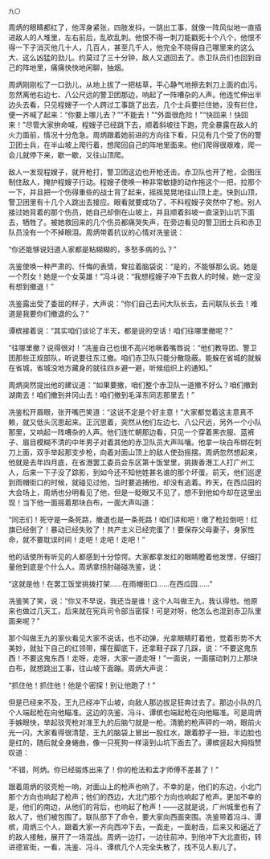     九〇 

   周炳的眼睛都红了，他浑身紧张，四肢发抖，一跳出工事，就像一阵风似地一直插进敌人的人堆里，左右前后，乱砍乱刺。他恨不得一刺刀能戳死十个八个，他恨不得一下子消灭他几十人，几百人，甚至几千人，他完全不晓得自己哪里来的这么大、这么凶猛的劲儿。约莫过了三十分钟，敌人又退回去了。赤卫队员们也回到自己的阵地里，痛痛快快地闲聊，抽烟。

   周炳刚刚松了一口劲儿，从地上拔了一把枯草，平心静气地擦去刺刀上面的血污。忽然离他右边七、八公尺远的警卫团那边，响起了一阵嘈杂的人声。他连忙伸出半边头去看，只见程嫂子一个人跨过工事跳了出去，几个士兵要拦住她，没有拦住，便一齐喊了起来：“你要上哪儿去？”“不能去！”“外面很危险！”“快回来！快回来！”尽管大家拚命喊，程嫂子已经跳下去，顺着斜坡往下跑，完全暴露在敌人的火力面前，情况十分危急。周炳跟着她前进的方向往下看，只见有几个受了伤的警卫团士兵，在半山坡上爬行着，想爬回自己的阵地里面来。他们爬得很艰难，爬一会儿就停下来，歇一歇，又往山顶爬。

   敌人一发现程嫂子，就开枪打，警卫团这边也开枪还击。赤卫队也开了枪，企图压制住敌人，掩护程嫂子行动。程嫂子使唤一种非常敏捷的动作拖这个一把，拉那个一下，并且把一个伤得重些的战士背了起来，摇摇晃晃地往山顶上走。快到山顶，警卫团里有十几个人跳出去接应。眼看就要成功了，不料程嫂子突然中了枪。别人接过她背着的那个伤员，她自己却倒在山坡上，并且顺着斜坡一直滚到山坑下面去，牺牲了。被她救回来的几个伤员都痛哭失声，在旁边看见的警卫团士兵和赤卫队员没有一个不掉眼泪。周炳带着抗议的心情对冼鉴说：

   “你还能够说妇道人家都是粘糊糊的，多愁多病的么？”

   冼鉴使唤一种严肃的、忏悔的表情，耷拉着脑袋说：“是的，不能够那么说。她是一个烈女！她是一个女英雄！”冯斗说：“我想程嫂子冲下去救人的时候，她一定没有想到撤退！”

   冼鉴露出受了委屈的样子，大声说：“你们自己去问大队长去，去问联队长去！难道是我要你们撤退的么？”

   谭槟接着说：“其实咱们谈论了半天，都是说的空话！咱们往哪里撤呢？”

   “往哪里撤？说得很对！”冼鉴自己也很不高兴地噘着嘴唇说：“他们教导团、警卫团那些正规部队，听说要往东江撤。咱们赤卫队只能分散隐蔽。能躲在省城的就躲在省城，省城没地方藏身的就往四乡避一避，听候组织上的通知。”

   周炳突然提出他的建议道：“如果要撤，咱们整个赤卫队一道撤不好么？咱们撤到湖南去！咱们撤到井冈山去！咱们撤到毛泽东同志那里去！”

   冼鉴松开眉眼，张开嘴巴笑道：“这说不定是个好主意！”大家都觉着这主意真不赖，就又低头沉思起来。正沉思着，突然从他们左边七、八公尺远，另外一个小队那里，又响起一阵嘈杂的人声。他们连忙朝那边看，只见一个穿着黑衣服、蓝裤子、眉目模糊不清的中年男子对着其他的赤卫队员大声叫嚷。他拿一块白布绑在刺刀上面，双手举起那支步枪，向着对面山顶上的敌人使劲摇摆。周炳忽然想起来，他就是去年四月底，在省港罢工委员会东区第十饭堂里，挑拨香港工人打广州工人，后来一下子没了踪影，到如今还不知他姓甚名谁的那个坏蛋。前天，他们巡逻到雨帽街口的时候，就碰见过他，当时要追捕他，却没有追着。昨天，在西瓜园的大会场上，周炳也分明看见了他，但是一眨眼又不见了，想不到他如今却在这里出现！当下他一面摇着那块白布，一面大声叫道：

   “同志们！死守是一条死路，撤退也是一条死路！咱们讲和吧！缴了枪拉倒吧！红旗已经倒了！暴动已经失败了！共产主义已经完蛋了！要保存父母妻子，身家性命，就不要耽误时间！走吧！走吧！走吧！”

   他的话使所有听见的人都感到十分惊愕。大家都拿发红的眼睛瞪着他发愣，仔细打量他到底是个什么人。周炳拿拐肘碰碰冼鉴，说：

   “这就是他！在罢工饭堂挑拨打架……在雨帽街口……在西瓜园……”

   冼鉴笑了笑，说：“你又不早说，我还当是谁！这个人叫做王九，我认得他。他原来也做过几天工，后来就在宪兵司令部当密探！可是对呀，他怎么也混到赤卫队里面来呢？”

   那个叫做王九的家伙看见大家不说话，也不动弹，光拿眼睛盯着他，觉着形势不大美妙，就扯下自己的红领带，撂在脚底下，还拿鞋子踩了几踩，说：“不要这鬼东西！不要这鬼东西！走呀，走呀，大家一道走呀！”一面说，一面摆动刺刀上那块白布，就想跳出工事，往山坡下面蹦。周炳大声说：

   “抓住他！抓住他！他是个密探！别让他跑了！”

   但是已经来不及，王九已经冲下山坡，向敌人那边拔足狂奔过去了。那边小队的几个人端起枪在向他瞄准。这边的冼鉴、冯斗、谭槟也端起枪在向他瞄准。可是周炳手嫉眼快，举起驳壳枪对准王九的后脑勺就是一枪。清脆的枪声砰的一响，眼前火光一闪，大家看得很清楚，王九的脑袋上冒出一股红水，跟着脖子一扭，半边脸也是红的，随后就全身蜷曲，像一只死狗一样滚到山坑下面去了。谭槟竖起大拇指赞叹道：

   “不错，阿炳。你已经锻炼出来了！你的枪法和孟才师傅不差甚了！”

   跟着周炳的驳壳枪一响，对面山上的枪声也响了。不幸的是，他们的东边，小北门那个方向也响起了枪声；他们的西边，大北门那个方向也响起了枪声。更加不幸的是，他们的南边，从他们的背后，也响起了枪声！——这就是说，广州城里也有了敌人了，他们被包围了。联队部下了命令，要大家向西面突围。冼鉴带着冯斗、谭槟，周炳三个人，跟着大家一齐向西冲下去，一面走，一面射击，后来又和逼近了的敌人接触，展开了一场混战。周炳一边打，一边往前冲，到他冲下大北直街，转进德宣街，一看，冼鉴、冯斗、谭槟几个人完全失散了，找不见人影儿了。

